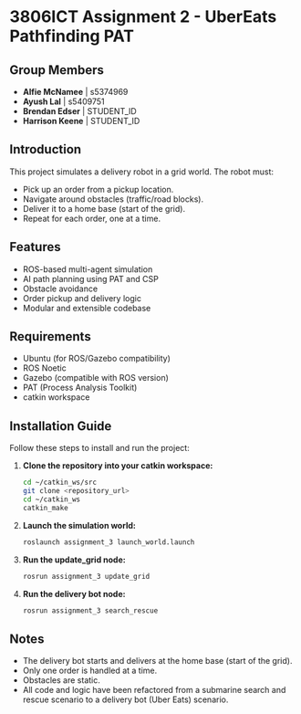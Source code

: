 # 3806ICT Assignment 2 - UberEats Pathfinding PAT

## Group Members

- **Alfie McNamee** | s5374969
- **Ayush Lal** | s5409751
- **Brendan Edser** | STUDENT_ID
- **Harrison Keene** | STUDENT_ID

## Introduction

This project simulates a delivery robot in a grid world. The robot must:

- Pick up an order from a pickup location.
- Navigate around obstacles (traffic/road blocks).
- Deliver it to a home base (start of the grid).
- Repeat for each order, one at a time.

## Features

- ROS-based multi-agent simulation
- AI path planning using PAT and CSP
- Obstacle avoidance
- Order pickup and delivery logic
- Modular and extensible codebase

## Requirements

- Ubuntu (for ROS/Gazebo compatibility)
- ROS Noetic
- Gazebo (compatible with ROS version)
- PAT (Process Analysis Toolkit)
- catkin workspace

## Installation Guide

Follow these steps to install and run the project:

1. **Clone the repository into your catkin workspace:**

   ```zsh
   cd ~/catkin_ws/src
   git clone <repository_url>
   cd ~/catkin_ws
   catkin_make
   ```

2. **Launch the simulation world:**

   ```zsh
   roslaunch assignment_3 launch_world.launch
   ```

3. **Run the update_grid node:**

   ```zsh
   rosrun assignment_3 update_grid
   ```

4. **Run the delivery bot node:**

   ```zsh
   rosrun assignment_3 search_rescue
   ```

## Notes

- The delivery bot starts and delivers at the home base (start of the grid).
- Only one order is handled at a time.
- Obstacles are static.
- All code and logic have been refactored from a submarine search and rescue scenario to a delivery bot (Uber Eats) scenario.
